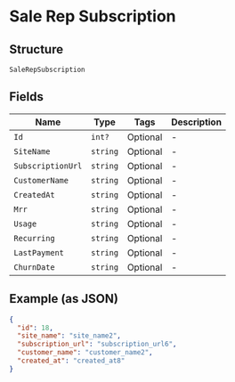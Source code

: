 
# Sale Rep Subscription

## Structure

`SaleRepSubscription`

## Fields

| Name | Type | Tags | Description |
|  --- | --- | --- | --- |
| `Id` | `int?` | Optional | - |
| `SiteName` | `string` | Optional | - |
| `SubscriptionUrl` | `string` | Optional | - |
| `CustomerName` | `string` | Optional | - |
| `CreatedAt` | `string` | Optional | - |
| `Mrr` | `string` | Optional | - |
| `Usage` | `string` | Optional | - |
| `Recurring` | `string` | Optional | - |
| `LastPayment` | `string` | Optional | - |
| `ChurnDate` | `string` | Optional | - |

## Example (as JSON)

```json
{
  "id": 18,
  "site_name": "site_name2",
  "subscription_url": "subscription_url6",
  "customer_name": "customer_name2",
  "created_at": "created_at8"
}
```

